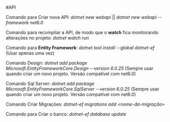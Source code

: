 #API

Comando para Criar nova API: *dotnet new webapi* || *dotnet new webapi --framework net6.0*

Comando para recompilar a API, de modo que o **watch** fica monitorando alterações no projeto: *dotnet watch run*

Comando para **Entity Framework**: *dotnet tool install --global dotnet-ef* (Usar apenas uma vez)

Comando Design: *dotnet add package Microsoft.EntityFrameworkCore.Design --version 6.0.25* (Sempre usar quando criar um novo projeto. Versão compatível com net6.0)

Comando Sql Server: *dotnet add package Microsoft.EntityFrameworkCore.SqlServer --version 6.0.25* (Sempre usar quando criar um novo projeto. Versão compatível com net6.0)

Comando Criar Migrações: *dotnet-ef migrations add <nome-da-migração>*

Comando para Criar o banco: *dotnet-ef database update*
